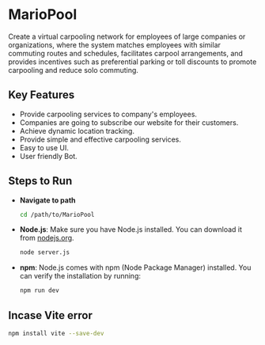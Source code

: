 # MarioPool
Create a virtual carpooling network for employees of large companies or organizations, where the system matches employees with similar commuting routes and schedules, facilitates carpool arrangements, and provides incentives such as preferential parking or toll discounts to promote carpooling and reduce solo commuting. 

## Key Features
- Provide carpooling services to company's employees.​
- Companies are going to subscribe our website for their customers.​
- Achieve dynamic location tracking. ​
- Provide simple and effective carpooling services.​
- Easy to use UI.​
- User friendly Bot.
  
## Steps to Run
- **Navigate to path**
  ```bash
  cd /path/to/MarioPool
- **Node.js**: Make sure you have Node.js installed. You can download it from [nodejs.org](https://nodejs.org/).
  ```bash
  node server.js
- **npm**: Node.js comes with npm (Node Package Manager) installed. You can verify the installation by running:
  ```bash
  npm run dev

## Incase Vite error 
```bash
npm install vite --save-dev


